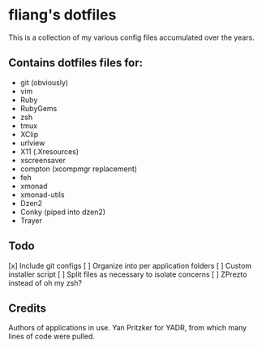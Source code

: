fliang's dotfiles
====

This is a collection of my various config files 
accumulated over the years.

Contains dotfiles files for:
---
 - git (obviously)
 - vim
 - Ruby
 - RubyGems
 - zsh
 - tmux
 - XClip
 - urlview
 - X11 (.Xresources)
 - xscreensaver
 - compton (xcompmgr replacement)
 - feh
 - xmonad
 - xmonad-utils
 - Dzen2 
 - Conky (piped into dzen2)
 - Trayer

Todo
---
[x] Include git configs
[ ] Organize into per application folders
[ ] Custom installer script
[ ] Split files as necessary to isolate concerns
[ ] ZPrezto instead of oh my zsh?


Credits
---
Authors of applications in use. Yan Pritzker for YADR, from which many
lines of code were pulled.
